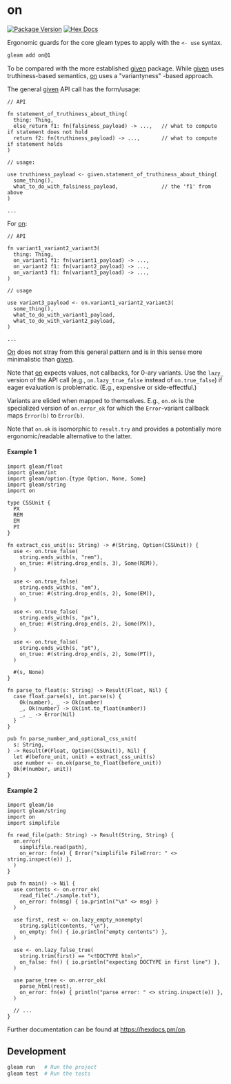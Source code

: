 # on

[![Package Version](https://img.shields.io/hexpm/v/on)](https://hex.pm/packages/on)
[![Hex Docs](https://img.shields.io/badge/hex-docs-ffaff3)](https://hexdocs.pm/on/)

Ergonomic guards for the core gleam types to apply with the `<- use` syntax.

```sh
gleam add on@1
```

To be compared with the more established [given](https://hexdocs.pm/given/) package. While [given](https://hexdocs.pm/given/) uses truthiness-based semantics, [on](https://hexdocs.pm/on/) uses a "variantyness" -based approach.

The general [given](https://hexdocs.pm/given/) API call has the form/usage:

```
// API

fn statement_of_truthiness_about_thing(
  thing: Thing,
  else_return f1: fn(falsiness_payload) -> ...,   // what to compute if statement does not hold
  return f2: fn(truthiness_payload) -> ...,       // what to compute if statement holds
)
```

```
// usage:

use truthiness_payload <- given.statement_of_truthiness_about_thing(
  some_thing(),
  what_to_do_with_falsiness_payload,              // the 'f1' from above
)

...
```

For [on](https://hexdocs.pm/on/):

```
// API

fn variant1_variant2_variant3(
  thing: Thing,
  on_variant1 f1: fn(variant1_payload) -> ...,
  on_variant2 f1: fn(variant2_payload) -> ...,
  on_variant3 f1: fn(variant3_payload) -> ...,
)
```

```
// usage

use variant3_payload <- on.variant1_variant2_variant3(
  some_thing(),
  what_to_do_with_variant1_payload,
  what_to_do_with_variant2_payload,
)

...
```

[On](https://hexdocs.pm/on/) does not stray from this general pattern and is in this sense more minimalistic than [given](https://hexdocs.pm/given/).

Note that [on](https://hexdocs.pm/on/) expects values, not callbacks, for 0-ary variants. Use the `lazy_` version of the API call (e.g., `on.lazy_true_false` instead of `on.true_false`) if eager evaluation is problematic. (E.g., expensive or side-effectful.)

Variants are elided when mapped to themselves. E.g., `on.ok` is the specialized version of `on.error_ok` for which the `Error`-variant callback maps `Error(b)` to `Error(b)`.

Note that `on.ok` is isomorphic to `result.try` and provides a potentially more ergonomic/readable alternative to the latter.

#### Example 1

```gleam
import gleam/float
import gleam/int
import gleam/option.{type Option, None, Some}
import gleam/string
import on

type CSSUnit {
  PX
  REM
  EM
  PT
}

fn extract_css_unit(s: String) -> #(String, Option(CSSUnit)) {
  use <- on.true_false(
    string.ends_with(s, "rem"),
    on_true: #(string.drop_end(s, 3), Some(REM)),
  )

  use <- on.true_false(
    string.ends_with(s, "em"),
    on_true: #(string.drop_end(s, 2), Some(EM)),
  )

  use <- on.true_false(
    string.ends_with(s, "px"),
    on_true: #(string.drop_end(s, 2), Some(PX)),
  )

  use <- on.true_false(
    string.ends_with(s, "pt"),
    on_true: #(string.drop_end(s, 2), Some(PT)),
  )

  #(s, None)
}

fn parse_to_float(s: String) -> Result(Float, Nil) {
  case float.parse(s), int.parse(s) {
    Ok(number), _ -> Ok(number)
    _, Ok(number) -> Ok(int.to_float(number))
    _, _ -> Error(Nil)
  }
}

pub fn parse_number_and_optional_css_unit(
  s: String,
) -> Result(#(Float, Option(CSSUnit)), Nil) {
  let #(before_unit, unit) = extract_css_unit(s)
  use number <- on.ok(parse_to_float(before_unit))
  Ok(#(number, unit))
}
```

#### Example 2

```gleam
import gleam/io
import gleam/string
import on
import simplifile

fn read_file(path: String) -> Result(String, String) {
  on.error(
    simplifile.read(path),
    on_error: fn(e) { Error("simplifile FileError: " <> string.inspect(e)) },
  )
}

pub fn main() -> Nil {
  use contents <- on.error_ok(
    read_file("./sample.txt"),
    on_error: fn(msg) { io.println("\n" <> msg) }
  )

  use first, rest <- on.lazy_empty_nonempty(
    string.split(contents, "\n"),
    on_empty: fn() { io.println("empty contents") },
  )

  use <- on.lazy_false_true(
    string.trim(first) == "<!DOCTYPE html>",
    on_false: fn() { io.println("expecting DOCTYPE in first line") },
  )

  use parse_tree <- on.error_ok(
    parse_html(rest),
    on_error: fn(e) { println("parse error: " <> string.inspect(e)) },
  )

  // ...
}
```

Further documentation can be found at <https://hexdocs.pm/on>.

## Development

```sh
gleam run   # Run the project
gleam test  # Run the tests
```
